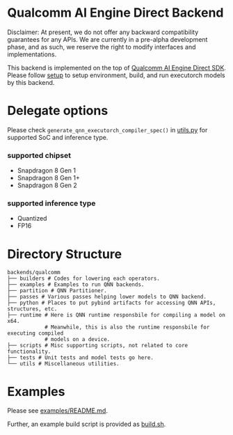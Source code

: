 # Qualcomm AI Engine Direct Backend

Disclaimer: At present, we do not offer any backward compatibility guarantees
for any APIs. We are currently in a pre-alpha development phase, and as such,
we reserve the right to modify interfaces and implementations.

This backend is implemented on the top of
[Qualcomm AI Engine Direct SDK](https://developer.qualcomm.com/software/qualcomm-ai-engine-direct-sdk).
Please follow [setup](setup.md) to setup environment, build, and run executorch models by this backend.

# Delegate options

Please check `generate_qnn_executorch_compiler_spec()` in
[utils.py](backends/qualcomm/utils/utils.py) for supported SoC and inference type.

### supported chipset
- Snapdragon 8 Gen 1
- Snapdragon 8 Gen 1+
- Snapdragon 8 Gen 2

### supported inference type
- Quantized
- FP16

# Directory Structure

```
backends/qualcomm
├── builders # Codes for lowering each operators.
├── examples # Examples to run QNN backends.
├── partition # QNN Partitioner.
├── passes # Various passes helping lower models to QNN backend.
├── python # Places to put pybind artifacts for accessing QNN APIs, structures, etc.
├── runtime # Here is QNN runtime responsbile for compiling a model on x64.
            # Meanwhile, this is also the runtime responsbile for executing compiled
            # models on a device.
├── scripts # Misc supporting scripts, not related to core functionality.
├── tests # Unit tests and model tests go here.
└── utils # Miscellaneous utilities.
```

# Examples

Please see [examples/README.md](examples/README.md).

Further, an example build script is provided as [build.sh](scripts/build.sh).

